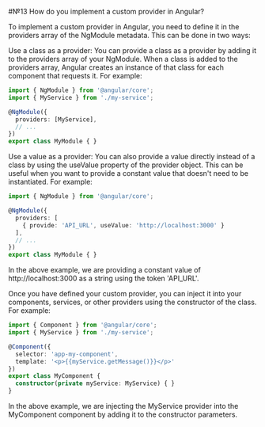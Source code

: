 #№13 How do you implement a custom provider in Angular?

To implement a custom provider in Angular, you need to define it in the providers array of the NgModule metadata. This can be done in two ways:

Use a class as a provider: You can provide a class as a provider by adding it to the providers array of your NgModule. When a class is added to the providers array, Angular creates an instance of that class for each component that requests it. For example:
```typescript
import { NgModule } from '@angular/core';
import { MyService } from './my-service';

@NgModule({
  providers: [MyService],
  // ...
})
export class MyModule { }
```
Use a value as a provider: You can also provide a value directly instead of a class by using the useValue property of the provider object. This can be useful when you want to provide a constant value that doesn't need to be instantiated. For example:

```typescript
import { NgModule } from '@angular/core';

@NgModule({
  providers: [
    { provide: 'API_URL', useValue: 'http://localhost:3000' }
  ],
  // ...
})
export class MyModule { }
```

In the above example, we are providing a constant value of http://localhost:3000 as a string using the token 'API_URL'.

Once you have defined your custom provider, you can inject it into your components, services, or other providers using the constructor of the class. For example:

```typescript
import { Component } from '@angular/core';
import { MyService } from './my-service';

@Component({
  selector: 'app-my-component',
  template: '<p>{{myService.getMessage()}}</p>'
})
export class MyComponent {
  constructor(private myService: MyService) { }
}
```
In the above example, we are injecting the MyService provider into the MyComponent component by adding it to the constructor parameters.